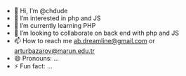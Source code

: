 - 👋 Hi, I’m @chdude
- 👀 I’m interested in php and JS
- 🌱 I’m currently learning PHP
- 💞️ I’m looking to collaborate on back end with php and JS
- 📫 How to reach me ab.dreamline@gmail.com or arturbazarov@marun.edu.tr
- 😄 Pronouns: ...
- ⚡ Fun fact: ...

<!---
chdude/chdude is a ✨ special ✨ repository because its `README.md` (this file) appears on your GitHub profile.
You can click the Preview link to take a look at your changes.
--->
